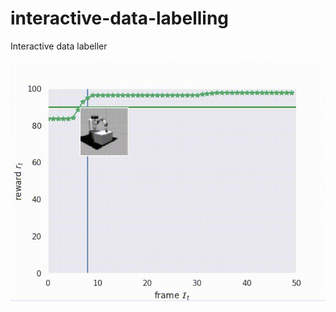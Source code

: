 # interactive-data-labelling
Interactive data labeller

<p align="center">
  <img src="example-label.gif"><br>
</p>
